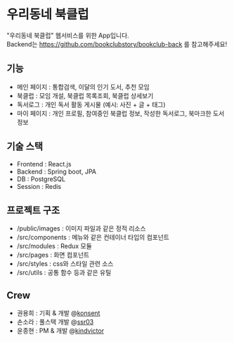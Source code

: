 # 우리동네 북클럽
"우리동네 북클럽" 웹서비스를 위한 App입니다.  
Backend는 https://github.com/bookclubstory/bookclub-back 를 참고해주세요!

## 기능
- 메인 페이지 : 통합검색, 이달의 인기 도서, 추천 모임
- 북클럽 : 모임 개설, 북클럽 목록조회, 북클럽 상세보기
- 독서로그 : 개인 독서 활동 게시물 (예시: 사진 + 글 + 태그)
- 마이 페이지 : 개인 프로필, 참여중인 북클럽 정보, 작성한 독서로그, 북마크한 도서 정보

## 기술 스택
- Frontend : React.js
- Backend : Spring boot, JPA
- DB : PostgreSQL
- Session : Redis

## 프로젝트 구조
- /public/images : 이미지 파일과 같은 정적 리소스
- /src/components : 메뉴와 같은 컨테이너 타입의 컴포넌트
- /src/modules : Redux 모듈
- /src/pages : 화면 컴포넌트
- /src/styles : css와 스타일 관련 소스
- /src/utils : 공통 함수 등과 같은 유틸

## Crew
- 권용희 : 기획 & 개발 @[konsent](https://github.com/konsent)
- 손소라 : 풀스택 개발 @[ssr03](https://github.com/ssr03)
- 윤종현 : PM & 개발 @[kindvictor](https://github.com/kindvictor)
